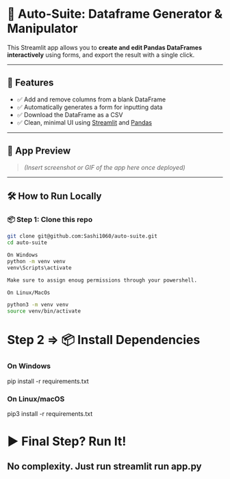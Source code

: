 # 🧠 Auto-Suite: Dataframe Generator & Manipulator

This Streamlit app allows you to **create and edit Pandas DataFrames interactively** using forms, and export the result with a single click.

---

## 🚀 Features

- ✅ Add and remove columns from a blank DataFrame
- ✅ Automatically generates a form for inputting data
- ✅ Download the DataFrame as a CSV
- ✅ Clean, minimal UI using [Streamlit](https://streamlit.io) and [Pandas](https://pandas.pydata.org)

---

## 📸 App Preview

> *(Insert screenshot or GIF of the app here once deployed)*

---

## 🛠️ How to Run Locally

### 📦 Step 1: Clone this repo

```bash
git clone git@github.com:Sashi1060/auto-suite.git
cd auto-suite

On Windows
python -m venv venv
venv\Scripts\activate

Make sure to assign enoug permissions through your powershell.

On Linux/MacOs

python3 -m venv venv
source venv/bin/activate


```
# Step 2 => 📦 Install Dependencies

### On Windows

pip install -r requirements.txt

### On Linux/macOS

pip3 install -r requirements.txt


# ▶️ Final Step? Run It!
## No complexity. Just run streamlit run app.py
